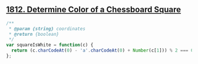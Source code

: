 ## [1812. Determine Color of a Chessboard Square](https://leetcode.com/problems/determine-color-of-a-chessboard-square/)
```javascript
/**
 * @param {string} coordinates
 * @return {boolean}
 */
var squareIsWhite = function(c) {
  return (c.charCodeAt(0) - 'a'.charCodeAt(0) + Number(c[1])) % 2 === 0;
};
```
